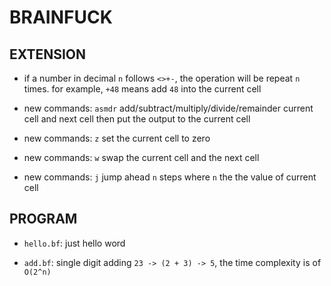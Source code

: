 # BRAINFUCK

## EXTENSION

- if a number in decimal `n` follows `<>+-`, the operation will be repeat `n` times. for example, `+48` means add `48` into the current cell

- new commands: `asmdr` add/subtract/multiply/divide/remainder current cell and next cell then put the output to the current cell

- new commands: `z` set the current cell to zero

- new commands: `w` swap the current cell and the next cell

- new commands: `j` jump ahead `n` steps where `n` the the value of current cell

## PROGRAM 

- `hello.bf`: just hello word

- `add.bf`: single digit adding `23 -> (2 + 3) -> 5`, the time complexity is of `O(2^n)`
